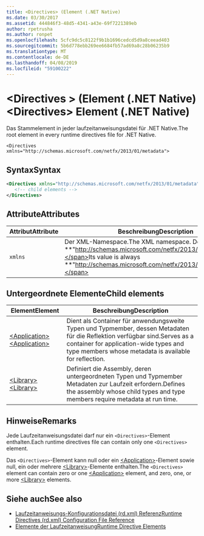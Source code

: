 ```yaml
---
title: <Directives> (Element (.NET Native)
ms.date: 03/30/2017
ms.assetid: 444846f3-48d5-4341-a43e-69f7221389eb
author: rpetrusha
ms.author: ronpet
ms.openlocfilehash: 5cfc9dc5c8122f9b1b1696cedcd5d9a8ceead403
ms.sourcegitcommit: 5b6d778ebb269ee6684fb57ad69a8c28b06235b9
ms.translationtype: MT
ms.contentlocale: de-DE
ms.lasthandoff: 04/08/2019
ms.locfileid: "59100222"
---
```

# <a name="directives-element-net-native"></a><span data-ttu-id="24301-102">\<Directives > (Element (.NET Native)</span><span class="sxs-lookup"><span data-stu-id="24301-102">\<Directives> Element (.NET Native)</span></span>
<span data-ttu-id="24301-103">Das Stammelement in jeder laufzeitanweisungsdatei für .NET Native.</span><span class="sxs-lookup"><span data-stu-id="24301-103">The root element in every runtime directives file for .NET Native.</span></span>  
  
 `<Directives xmlns="http://schemas.microsoft.com/netfx/2013/01/metadata">` 
  
## <a name="syntax"></a><span data-ttu-id="24301-104">Syntax</span><span class="sxs-lookup"><span data-stu-id="24301-104">Syntax</span></span>  
  
```xml  
<Directives xmlns="http://schemas.microsoft.com/netfx/2013/01/metadata">  
   <!-- child elements -->   
</Directives>  
```  
  
## <a name="attributes"></a><span data-ttu-id="24301-105">Attribute</span><span class="sxs-lookup"><span data-stu-id="24301-105">Attributes</span></span>  
  
|<span data-ttu-id="24301-106">Attribut</span><span class="sxs-lookup"><span data-stu-id="24301-106">Attribute</span></span>|<span data-ttu-id="24301-107">Beschreibung</span><span class="sxs-lookup"><span data-stu-id="24301-107">Description</span></span>|  
|---------------|-----------------|  
|`xmlns`|<span data-ttu-id="24301-108">Der XML-Namespace.</span><span class="sxs-lookup"><span data-stu-id="24301-108">The XML namespace.</span></span> <span data-ttu-id="24301-109">Der Wert ist immer **"http://schemas.microsoft.com/netfx/2013/01/metadata"**.</span><span class="sxs-lookup"><span data-stu-id="24301-109">Its value is always **"http://schemas.microsoft.com/netfx/2013/01/metadata"**.</span></span>|  
  
## <a name="child-elements"></a><span data-ttu-id="24301-110">Untergeordnete Elemente</span><span class="sxs-lookup"><span data-stu-id="24301-110">Child elements</span></span>  
  
|<span data-ttu-id="24301-111">Element</span><span class="sxs-lookup"><span data-stu-id="24301-111">Element</span></span>|<span data-ttu-id="24301-112">Beschreibung</span><span class="sxs-lookup"><span data-stu-id="24301-112">Description</span></span>|  
|-------------|-----------------|  
|[<span data-ttu-id="24301-113">\<Application></span><span class="sxs-lookup"><span data-stu-id="24301-113">\<Application></span></span>](../../../docs/framework/net-native/application-element-net-native.md)|<span data-ttu-id="24301-114">Dient als Container für anwendungsweite Typen und Typmember, dessen Metadaten für die Reflektion verfügbar sind.</span><span class="sxs-lookup"><span data-stu-id="24301-114">Serves as a container for application-wide types and type members whose metadata is available for reflection.</span></span>|  
|[<span data-ttu-id="24301-115">\<Library></span><span class="sxs-lookup"><span data-stu-id="24301-115">\<Library></span></span>](../../../docs/framework/net-native/library-element-net-native.md)|<span data-ttu-id="24301-116">Definiert die Assembly, deren untergeordneten Typen und Typmember Metadaten zur Laufzeit erfordern.</span><span class="sxs-lookup"><span data-stu-id="24301-116">Defines the assembly whose child types and type members require metadata at run time.</span></span>|  
  
## <a name="remarks"></a><span data-ttu-id="24301-117">Hinweise</span><span class="sxs-lookup"><span data-stu-id="24301-117">Remarks</span></span>  
 <span data-ttu-id="24301-118">Jede Laufzeitanweisungsdatei darf nur ein `<Directives>`-Element enthalten.</span><span class="sxs-lookup"><span data-stu-id="24301-118">Each runtime directives file can contain only one `<Directives>` element.</span></span>  
  
 <span data-ttu-id="24301-119">Das `<Directives>`-Element kann null oder ein [\<Application>](../../../docs/framework/net-native/application-element-net-native.md)-Element sowie null, ein oder mehrere [\<Library>](../../../docs/framework/net-native/library-element-net-native.md)-Elemente enthalten.</span><span class="sxs-lookup"><span data-stu-id="24301-119">The `<Directives>` element can contain zero or one [\<Application>](../../../docs/framework/net-native/application-element-net-native.md) element, and zero, one, or more [\<Library>](../../../docs/framework/net-native/library-element-net-native.md) elements.</span></span>  
  
## <a name="see-also"></a><span data-ttu-id="24301-120">Siehe auch</span><span class="sxs-lookup"><span data-stu-id="24301-120">See also</span></span>

- [<span data-ttu-id="24301-121">Laufzeitanweisungs-Konfigurationsdatei (rd.xml) Referenz</span><span class="sxs-lookup"><span data-stu-id="24301-121">Runtime Directives (rd.xml) Configuration File Reference</span></span>](../../../docs/framework/net-native/runtime-directives-rd-xml-configuration-file-reference.md)
- [<span data-ttu-id="24301-122">Elemente der Laufzeitanweisung</span><span class="sxs-lookup"><span data-stu-id="24301-122">Runtime Directive Elements</span></span>](../../../docs/framework/net-native/runtime-directive-elements.md)
